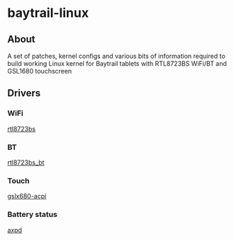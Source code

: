 # baytrail-linux
## About ##
A set of patches, kernel configs and various bits of information required to build working Linux kernel for Baytrail tablets with RTL8723BS WiFi/BT and GSL1680 touchscreen

## Drivers ##

### WiFi ###
[rtl8723bs](https://github.com/hadess/rtl8723bs)

### BT ###
[rtl8723bs_bt](https://github.com/lwfinger/rtl8723bs_bt)

### Touch ###
[gslx680-acpi](https://github.com/onitake/gslx680-acpi)

### Battery status ###
[axpd](https://github.com/Icenowy/axpd/)
